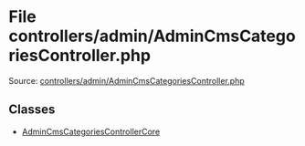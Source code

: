 File controllers/admin/AdminCmsCategoriesController.php
=========

Source: [controllers/admin/AdminCmsCategoriesController.php](https://github.com/PrestaShop/PrestaShop/blob/1.6.0.11/controllers/admin/AdminCmsCategoriesController.php)


Classes
-------

* [AdminCmsCategoriesControllerCore](class.AdminCmsCategoriesControllerCore.md)

